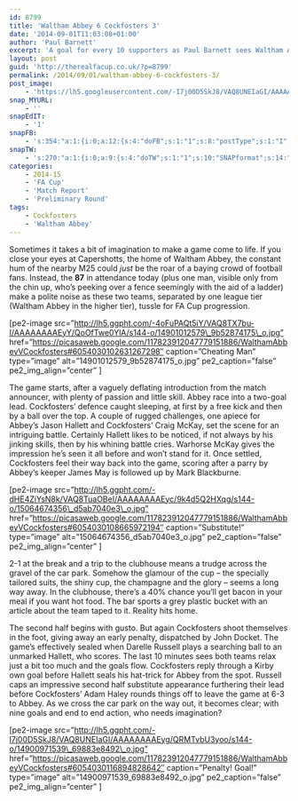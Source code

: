 ```yaml
---
id: 8799
title: 'Waltham Abbey 6 Cockfosters 3'
date: '2014-09-01T11:03:08+01:00'
author: 'Paul Barnett'
excerpt: 'A goal for every 10 supporters as Paul Barnett sees Waltham Abbey ease into the next round of the Cup at the expense of Cockfosters.'
layout: post
guid: 'http://therealfacup.co.uk/?p=8799'
permalink: /2014/09/01/waltham-abbey-6-cockfosters-3/
post_image:
    - 'https://lh5.googleusercontent.com/-I7j00D5SkJ8/VAQ8UNEIaGI/AAAAAAAAEyg/QRMTvbU3yoo/s800/14900971539_69883e8492_o.jpg'
snap_MYURL:
    - ''
snapEdIT:
    - '1'
snapFB:
    - 's:354:"a:1:{i:0;a:12:{s:4:"doFB";s:1:"1";s:8:"postType";s:1:"I";s:10:"AttachPost";s:1:"2";s:10:"SNAPformat";s:13:"%TITLE% %URL%";s:9:"isAutoImg";s:1:"A";s:8:"imgToUse";s:0:"";s:9:"isAutoURL";s:1:"A";s:8:"urlToUse";s:0:"";s:11:"isPrePosted";s:1:"1";s:8:"isPosted";s:1:"1";s:4:"pgID";s:30:"156412412358_10152679686917359";s:5:"pDate";s:19:"2014-09-01 10:08:47";}}";'
snapTW:
    - 's:270:"a:1:{i:0;a:9:{s:4:"doTW";s:1:"1";s:10:"SNAPformat";s:14:"%TITLE% %SURL%";s:8:"attchImg";s:1:"0";s:9:"isAutoImg";s:1:"A";s:8:"imgToUse";s:0:"";s:11:"isPrePosted";s:1:"1";s:8:"isPosted";s:1:"1";s:4:"pgID";s:18:"506383518839353344";s:5:"pDate";s:19:"2014-09-01 10:10:13";}}";'
categories:
    - 2014-15
    - 'FA Cup'
    - 'Match Report'
    - 'Preliminary Round'
tags:
    - Cockfosters
    - 'Waltham Abbey'
---
```


Sometimes it takes a bit of imagination to make a game come to life. If you close your eyes at Capershotts, the home of Waltham Abbey, the constant hum of the nearby M25 could *just* be the roar of a baying crowd of football fans. Instead, the **87** in attendance today (plus one man, visible only from the chin up, who’s peeking over a fence seemingly with the aid of a ladder) make a polite noise as these two teams, separated by one league tier (Waltham Abbey in the higher tier), tussle for FA Cup progression.

\[pe2-image src=”http://lh5.ggpht.com/-4oFuPAQt5iY/VAQ8TX7bu-I/AAAAAAAAEyY/QoOfTwe0YlA/s144-o/14901012579\_9b52874175\_o.jpg” href=”https://picasaweb.google.com/117823912047779151886/WalthamAbbeyVCockfosters#6054030102631267298″ caption=”Cheating Man” type=”image” alt=”14901012579\_9b52874175\_o.jpg” pe2\_caption=”false” pe2\_img\_align=”center” \]

The game starts, after a vaguely deflating introduction from the match announcer, with plenty of passion and little skill. Abbey race into a two-goal lead. Cockfosters’ defence caught sleeping, at first by a free kick and then by a ball over the top. A couple of rugged challenges, one apiece for Abbey’s Jason Hallett and Cockfosters’ Craig McKay, set the scene for an intriguing battle. Certainly Hallett likes to be noticed, if not always by his jinking skills, then by his whining battle cries. Warhorse McKay gives the impression he’s seen it all before and won’t stand for it. Once settled, Cockfosters feel their way back into the game, scoring after a parry by Abbey’s keeper James May is followed up by Mark Blackburne.

\[pe2-image src=”http://lh5.ggpht.com/-dHE4ZiYsN8k/VAQ8TuaOBeI/AAAAAAAAEyc/9k4d5Q2HXqg/s144-o/15064674356\_d5ab7040e3\_o.jpg” href=”https://picasaweb.google.com/117823912047779151886/WalthamAbbeyVCockfosters#6054030108665972194″ caption=”Substitute!” type=”image” alt=”15064674356\_d5ab7040e3\_o.jpg” pe2\_caption=”false” pe2\_img\_align=”center” \]

2-1 at the break and a trip to the clubhouse means a trudge across the gravel of the car park. Somehow the glamour of the cup – the specially tailored suits, the shiny cup, the champagne and the glory – seems a long way away. In the clubhouse, there’s a 40% chance you’ll get bacon in your meal if you want hot food. The bar sports a grey plastic bucket with an article about the team taped to it. Reality hits home.

The second half begins with gusto. But again Cockfosters shoot themselves in the foot, giving away an early penalty, dispatched by John Docket. The game’s effectively sealed when Darelle Russell plays a searching ball to an unmarked Hallett, who scores. The last 10 minutes sees both teams relax just a bit too much and the goals flow. Cockfosters reply through a Kirby own goal before Hallett seals his hat-trick for Abbey from the spot. Russell caps an impressive second half substitute appearance furthering their lead before Cockfosters’ Adam Haley rounds things off to leave the game at 6-3 to Abbey. As we cross the car park on the way out, it becomes clear; with nine goals and end to end action, who needs imagination?

\[pe2-image src=”http://lh5.ggpht.com/-I7j00D5SkJ8/VAQ8UNEIaGI/AAAAAAAAEyg/QRMTvbU3yoo/s144-o/14900971539\_69883e8492\_o.jpg” href=”https://picasaweb.google.com/117823912047779151886/WalthamAbbeyVCockfosters#6054030116894828642″ caption=”Penalty! Goal!” type=”image” alt=”14900971539\_69883e8492\_o.jpg” pe2\_caption=”false” pe2\_img\_align=”center” \]